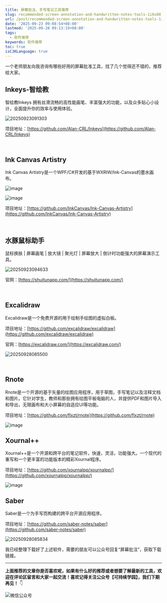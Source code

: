 ```yaml
---
title: 屏幕批注、手写笔记工具推荐
slug: recommended-screen-annotation-and-handwritten-notes-tools-1i6x80
url: /post/recommended-screen-annotation-and-handwritten-notes-tools-1i6x80.html
date: '2025-09-23 09:08:54+08:00'
lastmod: '2025-09-28 09:13:19+08:00'
tags:
  - 软件推荐
keywords: 软件推荐
toc: true
isCJKLanguage: true
---
```






一个老师朋友向我咨询有哪些好用的屏幕批准工具，找了几个觉得还不错的，推荐给大家。

## Inkeys-智绘教

智绘教Inkeys 拥有丝滑流畅的高性能画笔、丰富强大的功能，以及众多贴心小设计，全面提升你的效率与使用体验。

![20250923091303](https://img.sdgarden.top/blog/2025/09/20250923091303-20250923091309-tvdk8tn.png)

项目地址：[https://github.com/Alan-CRL/Inkeys](https://github.com/Alan-CRL/Inkeys)

‍

## Ink Canvas Artistry

Ink Canvas Artistry是一个WPF/C#开发的基于WXRIW/Ink-Canvas的墨水画布。

![image](https://img.sdgarden.top/blog/2025/09/image-20250923092114-w3n7pcz.png)

![image](https://img.sdgarden.top/blog/2025/09/image-20250923092324-65i6wyn.png)

项目地址：[https://github.com/InkCanvas/Ink-Canvas-Artistry](https://github.com/InkCanvas/Ink-Canvas-Artistry)

‍

## 水豚鼠标助手

鼠标换肤 | 屏幕画笔 | 放大镜 | 聚光灯 | 屏幕放大 | 倒计时功能强大的屏幕演示工具。

![20250923094633](https://img.sdgarden.top/blog/2025/09/20250923094633-20250923094635-jtf4kr9.png)

官网：[https://shuitunapp.com/](https://shuitunapp.com/)

‍

## Excalidraw

Excalidraw是一个免费开源的用于绘制手绘图的虚拟白板。

项目地址：[https://github.com/excalidraw/excalidraw](https://github.com/excalidraw/excalidraw)

官网：[https://excalidraw.com/](https://excalidraw.com/)

![20250928085500](https://img.sdgarden.top/blog/2025/09/20250928085500-20250928090014-b21hob1.webp)

‍

## Rnote

Rnote是一个开源的基于矢量的绘图应用程序，用于草图，手写笔记以及注释文档和图片。它针对学生，教师和那些拥有绘图平板电脑的人，并提供PDF和图片导入和导出，无限画布和大小屏幕的自适应UI等功能。

项目地址：[https://github.com/flxzt/rnote](https://github.com/flxzt/rnote)

![image](https://img.sdgarden.top/blog/2025/09/image-20250928090554-7v4enk9.png)

## Xournal++

Xournal++是一个开源和跨平台的笔记软件，快速，灵活，功能强大。一个现代的重写和一个更丰富的功能版本的精彩Xournal程序。

项目地址：[https://github.com/xournalpp/xournalpp/](https://github.com/xournalpp/xournalpp/)

![image](https://img.sdgarden.top/blog/2025/09/image-20250928090848-t3opkng.png)

## Saber

Saber是一个为手写而构建的跨平台开源应用程序。

项目地址：[https://github.com/saber-notes/saber](https://github.com/saber-notes/saber)

![20250928085834](https://img.sdgarden.top/blog/2025/09/20250928085834-20250928090350-z5mhxmg.webp)

我已经整理下载好了上述软件，需要的朋友可以公众号回复“屏幕批注”，获取下载链接。

---

**上面推荐的文章你是否喜欢呢，如果有什么好的推荐或者想要了解最新的工具，欢迎在评论区留言和大家一起交流！喜欢记得关注公众号【可持续学园】，我们下期再见！**     👇

![微信公众号](https://img.sdgarden.top/blog/2025/09/%E5%BE%AE%E4%BF%A1%E5%85%AC%E4%BC%97%E5%8F%B7-20250813124220-913xdfk.webp)
